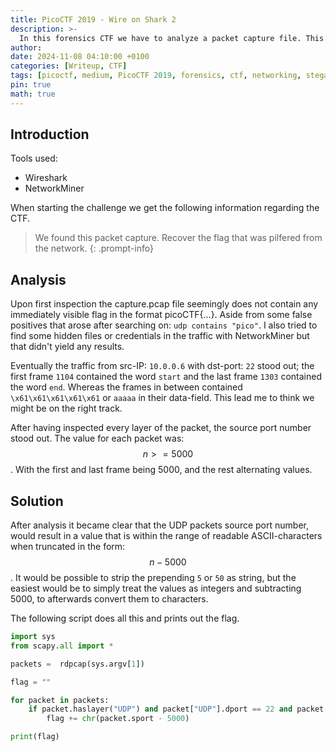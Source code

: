 ```yaml
---
title: PicoCTF 2019 - Wire on Shark 2
description: >-
  In this forensics CTF we have to analyze a packet capture file. This CTF is of medium difficulty.
author:
date: 2024-11-08 04:10:00 +0100
categories: [Writeup, CTF]
tags: [picoctf, medium, PicoCTF 2019, forensics, ctf, networking, steganography]
pin: true
math: true
---
```



## Introduction

Tools used:
- Wireshark
- NetworkMiner

When starting the challenge we get the following information regarding the CTF.

> We found this packet capture. Recover the flag that was pilfered from the network.
{: .prompt-info}

## Analysis

Upon first inspection the capture.pcap file seemingly does not contain any immediately visible flag in the format picoCTF{...}. Aside from some false positives that arose after searching on: `udp contains "pico"`. I also tried to find some hidden files or credentials in the traffic with NetworkMiner but that didn't yield any results.

Eventually the traffic from src-IP: `10.0.0.6` with dst-port: `22` stood out; the first frame `1104` contained the word `start` and the last frame `1303` contained the word `end`. Whereas the frames in between contained `\x61\x61\x61\x61\x61` or `aaaaa` in their data-field. This lead me to think we might be on the right track.

After having inspected every layer of the packet, the source port number stood out. The value for each packet was:  $$ n >= 5000 $$. With the first and last frame being 5000, and the rest alternating values.

## Solution

After analysis it became clear that the UDP packets source port number, would result in a value that is within the range of readable ASCII-characters when truncated in the form: $$ n - 5000 $$. It would be possible to strip the prepending `5` or `50` as string, but the easiest would be to simply treat the values as integers and subtracting 5000, to afterwards convert them to characters.

The following script does all this and prints out the flag.

```python
import sys
from scapy.all import *

packets =  rdpcap(sys.argv[1])

flag = ""

for packet in packets:
    if packet.haslayer("UDP") and packet["UDP"].dport == 22 and packet.sport != 5000:
        flag += chr(packet.sport - 5000)

print(flag)
```

